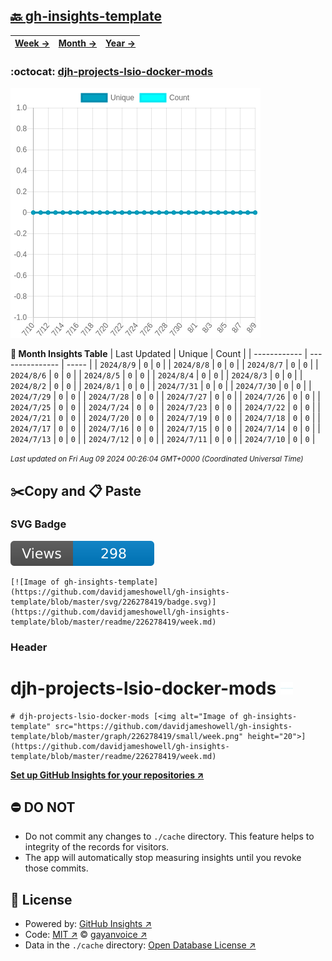 ## [🔙 gh-insights-template](https://github.com/davidjameshowell/gh-insights-template)
| [**Week →**](https://github.com/davidjameshowell/gh-insights-template/blob/master/readme/226278419/week.md) | [**Month →**](https://github.com/davidjameshowell/gh-insights-template/blob/master/readme/226278419/month.md) | [**Year →**](https://github.com/davidjameshowell/gh-insights-template/blob/master/readme/226278419/year.md) |
 | ------------ | --------------- | ----- |

### :octocat: [djh-projects-lsio-docker-mods](https://github.com/davidjameshowell/djh-projects-lsio-docker-mods)
![Image of gh-insights-template](https://github.com/davidjameshowell/gh-insights-template/blob/master/graph/226278419/large/month.png)

**:calendar: Month Insights Table**
| Last Updated | Unique | Count |
 | ------------ | --------------- | ----- |
 | `2024/8/9` |  `0` | `0` |
 | `2024/8/8` |  `0` | `0` |
 | `2024/8/7` |  `0` | `0` |
 | `2024/8/6` |  `0` | `0` |
 | `2024/8/5` |  `0` | `0` |
 | `2024/8/4` |  `0` | `0` |
 | `2024/8/3` |  `0` | `0` |
 | `2024/8/2` |  `0` | `0` |
 | `2024/8/1` |  `0` | `0` |
 | `2024/7/31` |  `0` | `0` |
 | `2024/7/30` |  `0` | `0` |
 | `2024/7/29` |  `0` | `0` |
 | `2024/7/28` |  `0` | `0` |
 | `2024/7/27` |  `0` | `0` |
 | `2024/7/26` |  `0` | `0` |
 | `2024/7/25` |  `0` | `0` |
 | `2024/7/24` |  `0` | `0` |
 | `2024/7/23` |  `0` | `0` |
 | `2024/7/22` |  `0` | `0` |
 | `2024/7/21` |  `0` | `0` |
 | `2024/7/20` |  `0` | `0` |
 | `2024/7/19` |  `0` | `0` |
 | `2024/7/18` |  `0` | `0` |
 | `2024/7/17` |  `0` | `0` |
 | `2024/7/16` |  `0` | `0` |
 | `2024/7/15` |  `0` | `0` |
 | `2024/7/14` |  `0` | `0` |
 | `2024/7/13` |  `0` | `0` |
 | `2024/7/12` |  `0` | `0` |
 | `2024/7/11` |  `0` | `0` |
 | `2024/7/10` |  `0` | `0` |

<small><i>Last updated on Fri Aug 09 2024 00:26:04 GMT+0000 (Coordinated Universal Time)</i></small>

## ✂️Copy and 📋 Paste
### SVG Badge
[![Image of gh-insights-template](https://github.com/davidjameshowell/gh-insights-template/blob/master/svg/226278419/badge.svg)](https://github.com/davidjameshowell/gh-insights-template/blob/master/readme/226278419/week.md)
```readme
[![Image of gh-insights-template](https://github.com/davidjameshowell/gh-insights-template/blob/master/svg/226278419/badge.svg)](https://github.com/davidjameshowell/gh-insights-template/blob/master/readme/226278419/week.md)
```
### Header
# djh-projects-lsio-docker-mods [<img alt="Image of gh-insights-template" src="https://github.com/davidjameshowell/gh-insights-template/blob/master/graph/226278419/small/week.png" height="20">](https://github.com/davidjameshowell/gh-insights-template/blob/master/readme/226278419/week.md)
```readme
# djh-projects-lsio-docker-mods [<img alt="Image of gh-insights-template" src="https://github.com/davidjameshowell/gh-insights-template/blob/master/graph/226278419/small/week.png" height="20">](https://github.com/davidjameshowell/gh-insights-template/blob/master/readme/226278419/week.md)
```
[**Set up GitHub Insights for your repositories ↗️**](https://github.com/gayanvoice/github-insights)
## ⛔ DO NOT
- Do not commit any changes to `./cache` directory. This feature helps to integrity of the records for visitors.
- The app will automatically stop measuring insights until you revoke those commits.
## 📄 License
- Powered by: [GitHub Insights ↗️](https://github.com/gayanvoice/github-insights)
- Code: [MIT ↗️](./LICENSE) © [gayanvoice ↗️](https://github.com/gayanvoice)
- Data in the `./cache` directory: [Open Database License ↗️](https://opendatacommons.org/licenses/odbl/1-0/)